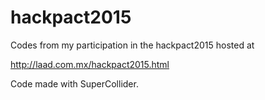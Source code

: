 # hackpact2015
Codes from my participation in the hackpact2015 hosted at

http://laad.com.mx/hackpact2015.html

Code made with SuperCollider.